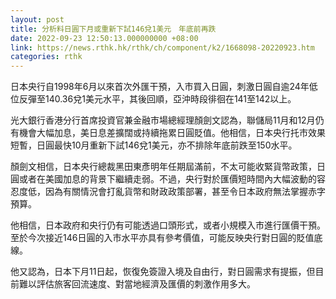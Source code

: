 ```yaml
---
layout: post
title: 分析料日圓下月或重新下試146兌1美元　年底前再跌
date: 2022-09-23 12:50:13.000000000 +08:00
link: https://news.rthk.hk/rthk/ch/component/k2/1668098-20220923.htm
categories: rthk
---
```


日本央行自1998年6月以來首次外匯干預，入市買入日圓，刺激日圓自逾24年低位反彈至140.36兌1美元水平，其後回順，亞沖時段徘徊在141至142以上。

光大銀行香港分行首席投資官兼金融市場總經理顏劍文認為，聯儲局11月和12月仍有機會大幅加息，美日息差擴闊或持續拖累日圓貶值。他相信，日本央行托市效果短暫，日圓最快10月重新下試146兌1美元，亦不排除年底前跌至150水平。

顏劍文相信，日本央行總裁黑田東彥明年任期屆滿前，不太可能收緊貨幣政策，日圓或者在美國加息的背景下繼續走弱。不過，央行對於匯價短時間內大幅波動的容忍度低，因為有關情況會打亂貨幣和財政政策部署，甚至令日本政府無法掌握赤字預算。

他相信，日本政府和央行仍有可能透過口頭形式，或者小規模入市進行匯價干預。至於今次接近146日圓的入市水平亦具有參考價值，可能反映央行對日圓的貶值底線。

他又認為，日本下月11日起，恢復免簽證入境及自由行，對日圓需求有提振，但目前難以評估旅客回流速度、對當地經濟及匯價的刺激作用多大。
